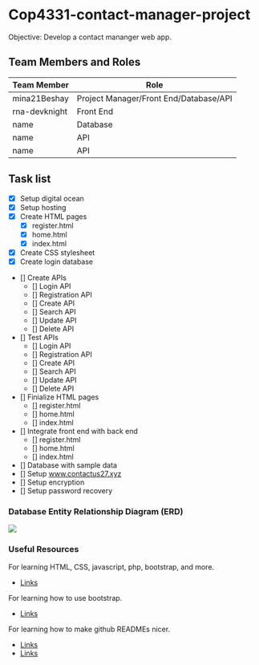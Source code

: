 # Cop4331-contact-manager-project

Objective: Develop a contact mananger web app.

## Team Members and Roles
| Team Member  | Role |
| ------------- | ------------- |
| mina21Beshay  | Project Manager/Front End/Database/API  |
| rna-devknight  | Front End  |
| name  | Database  |
| name  | API  |
| name  | API  |

## Task list

- [x] Setup digital ocean
- [x] Setup hosting
- [x] Create HTML pages
	- [x] register.html
	- [x] home.html
	- [x] index.html
- [x] Create CSS stylesheet
- [x] Create login database
- [] Create APIs
	- [] Login API
	- [] Registration API
	- [] Create API
	- [] Search API
	- [] Update API
	- [] Delete API
- [] Test APIs
	- [] Login API
	- [] Registration API
	- [] Create API
	- [] Search API
	- [] Update API
	- [] Delete API
- [] Finialize HTML pages
	- [] register.html
	- [] home.html
	- [] index.html
- [] Integrate front end with back end
	- [] register.html
	- [] home.html
	- [] index.html
- [] Database with sample data
- [] Setup www.contactus27.xyz
- [] Setup encryption
- [] Setup password recovery

### Database Entity Relationship Diagram (ERD)
![](https://cdn.discordapp.com/attachments/844984336586375250/847205904894132314/ERD_Type.PNG)

### Useful Resources

For learning HTML, CSS, javascript, php, bootstrap, and more.
- [Links](https://www.w3schools.com/)

For learning how to use bootstrap.
- [Links](https://getbootstrap.com/docs/5.0/getting-started/introduction/)

For learning how to make github READMEs nicer.
- [Links](https://pandao.github.io/editor.md/en.html)
- [Links](https://docs.github.com/en/github/writing-on-github/getting-started-with-writing-and-formatting-on-github/basic-writing-and-formatting-syntax)
